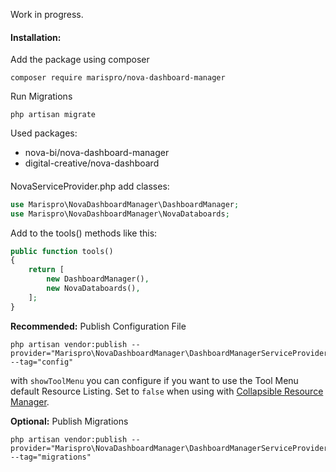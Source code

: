 Work in progress.

#### Installation:

Add the package using composer

`composer require marispro/nova-dashboard-manager`

Run Migrations

`php artisan migrate`

Used packages:
- nova-bi/nova-dashboard-manager
- digital-creative/nova-dashboard
####
NovaServiceProvider.php add classes:
```php
use Marispro\NovaDashboardManager\DashboardManager;
use Marispro\NovaDashboardManager\NovaDataboards;
```
Add to the tools() methods like this:
```php
public function tools()
{
    return [
        new DashboardManager(),
        new NovaDataboards(),
    ];
}
```

**Recommended:** Publish Configuration File

    php artisan vendor:publish --provider="Marispro\NovaDashboardManager\DashboardManagerServiceProvider" --tag="config"


with `showToolMenu` you can configure if you want to use the Tool Menu default Resource Listing. Set to `false` when using with [Collapsible Resource Manager](https://novapackages.com/packages/digital-creative/collapsible-resource-manager).

    
    
    
**Optional:** Publish Migrations
    
    php artisan vendor:publish --provider="Marispro\NovaDashboardManager\DashboardManagerServiceProvider" --tag="migrations"
